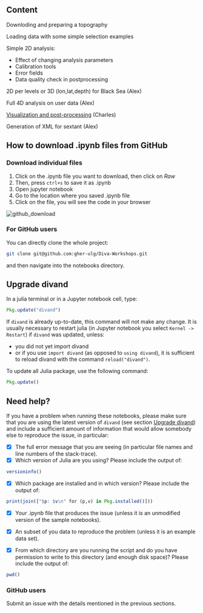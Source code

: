 ## Content

Downloding and preparing a topography

Loading data with some simple selection examples

Simple 2D analysis:
* Effect of changing analysis parameters 
* Calibration tools 
* Error fields
* Data quality check in postprocessing

2D per levels or 3D (lon,lat,depth) for Black Sea (Alex)

Full 4D analysis on user data (Alex)

[Visualization and post-processing](./postprocessing/README.md) (Charles)

Generation of XML for sextant (Alex)

## How to download .ipynb files from GitHub

### Download individual files
1. Click on the .ipynb file you want to download, then click on *Raw*
2. Then, press `ctrl+s` to save it as .ipynb
3. Open jupyter notebook
4. Go to the location where you saved .ipynb file
5. Click on the file, you will see the code in your browser

![github_download](https://user-images.githubusercontent.com/11868914/36780897-9db97b3a-1c74-11e8-8278-42b61fa0b57f.png)


### For GitHub users

You can directly clone the whole project:
```bash
git clone git@github.com:gher-ulg/Diva-Workshops.git
```
and then navigate into the notebooks directory.

## Upgrade divand

In a julia terminal or in a Jupyter notebook cell, type:

```julia
Pkg.update("divand")
```

If `divand` is already up-to-date, this command will not make any change.
It is usually necessary to restart julia (in Jupyter notebook you select `Kernel -> Restart`) if `divand` was updated, unless:
  * you did not yet import divand
  * or if you use `import divand` (as opposed to `using divand`), it is sufficient to reload divand with the command `reload("divand")`.

To update all Julia package, use the following command:

```julia
Pkg.update()
```

## Need help?

If you have a problem when running these notebooks, please make sure that you are using the latest version of `divand` (see section [Upgrade divand](#upgrade-divand)) and include a sufficient amount of information that would allow somebody else to reproduce the issue, in particular:

- [x] The full error message that you are seeing (in particular file names and line numbers of the stack-trace).
- [x] Which version of Julia are you using? Please include the output of:

```julia
versioninfo()
```
- [x] Which package are installed and in which version? Please include the output of:

```julia
print(join(["$p: $v\n" for (p,v) in Pkg.installed()]))
```
- [x] Your .ipynb file that produces the issue (unless it is an unmodified version of the sample notebooks).
- [x] An subset of you data to reproduce the problem (unless it is an example data set).

- [x] From which directory are you running the script and do you have permission to write to this directory (and enough disk space)? Please include the output of:

```julia
pwd()
```

### GitHub users

Submit an issue with the details mentioned in the previous sections.

<!--  LocalWords:  ODV JMB lon ipynb GitHub ctrl jupyter
 -->
<!--  LocalWords:  divand julia versioninfo pwd
 -->
